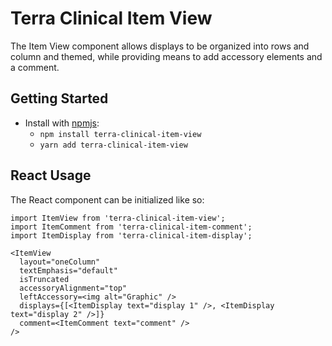 # Terra Clinical Item View

The Item View component allows displays to be organized into rows and column and themed, while providing means to add accessory elements and a comment.

## Getting Started

- Install with [npmjs](https://www.npmjs.com):
  - `npm install terra-clinical-item-view`
  - `yarn add terra-clinical-item-view`

## React Usage

The React component can be initialized like so:
```
import ItemView from 'terra-clinical-item-view';
import ItemComment from 'terra-clinical-item-comment';
import ItemDisplay from 'terra-clinical-item-display';

<ItemView
  layout="oneColumn"
  textEmphasis="default"
  isTruncated
  accessoryAlignment="top"
  leftAccessory=<img alt="Graphic" />
  displays={[<ItemDisplay text="display 1" />, <ItemDisplay text="display 2" />]}
  comment=<ItemComment text="comment" />
/>

```
